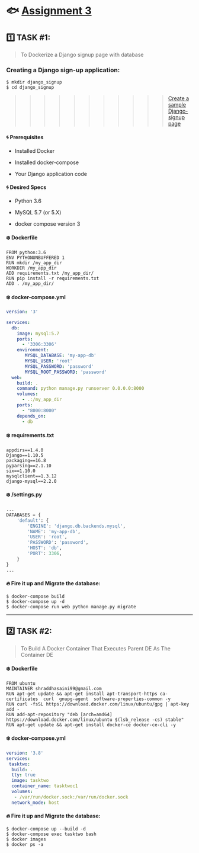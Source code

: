 # :fish: [Assignment 3](https://www.youtube.com/watch?v=HzGLd6q9AH0)

## :one: TASK #1:
> To Dockerize a Django signup page with database

### Creating a Django sign-up application:
```shell
$ mkdir django_signup
$ cd django_signup

```
>>>>>>>>>>>[Create a sample Django-signup page](https://github.com/Shraddhasaini/Django_Adhoc)

#### :cyclone: Prerequisites
* Installed Docker

* Installed docker-compose

* Your Django application code

#### :cyclone: Desired Specs
* Python 3.6

* MySQL 5.7 (or 5.X)

* docker compose version 3

#### :snowflake: Dockerfile
```text
FROM python:3.6
ENV PYTHONUNBUFFERED 1
RUN mkdir /my_app_dir
WORKDIR /my_app_dir
ADD requirements.txt /my_app_dir/
RUN pip install -r requirements.txt
ADD . /my_app_dir/
```
#### :snowflake: docker-compose.yml
```yaml
version: '3'

services:
  db:
    image: mysql:5.7
    ports:
      - '3306:3306'
    environment:
       MYSQL_DATABASE: 'my-app-db'
       MYSQL_USER: 'root'
       MYSQL_PASSWORD: 'password'
       MYSQL_ROOT_PASSWORD: 'password'
  web:
    build: .
    command: python manage.py runserver 0.0.0.0:8000
    volumes:
      - .:/my_app_dir
    ports:
      - "8000:8000"
    depends_on:
      - db
```

#### :snowflake: requirements.txt
```
appdirs==1.4.0
Django==1.10.5
packaging==16.8
pyparsing==2.1.10
six==1.10.0
mysqlclient==1.3.12
django-mysql==2.2.0
```
#### :snowflake: /settings.py
```python
...
DATABASES = {
    'default': {
        'ENGINE': 'django.db.backends.mysql',
        'NAME': 'my-app-db',
        'USER': 'root',
        'PASSWORD': 'password',
        'HOST': 'db',
        'PORT': 3306,
    }
}
...
```
#### :fire: Fire it up and Migrate the database:
```shell
$ docker-compose build
$ docker-compose up -d
$ docker-compose run web python manage.py migrate
```
----------------------
## :two: TASK #2: 
>To Build A Docker Container That Executes Parent DE As The Container DE

#### :snowflake: Dockerfile
```text
FROM ubuntu
MAINTAINER shraddhasaini99@gmail.com
RUN apt-get update && apt-get install apt-transport-https ca-certificates  curl  gnupg-agent  software-properties-common -y
RUN curl -fsSL https://download.docker.com/linux/ubuntu/gpg | apt-key add -
RUN add-apt-repository "deb [arch=amd64] https://download.docker.com/linux/ubuntu $(lsb_release -cs) stable"
RUN apt-get update && apt-get install docker-ce docker-ce-cli -y
```

#### :snowflake: docker-compose.yml
```yaml
version: '3.8'
services:
 tasktwo:
  build: .
  tty: true
  image: tasktwo
  container_name: tasktwoc1
  volumes:
   - /var/run/docker.sock:/var/run/docker.sock
  network_mode: host
```
#### :fire: Fire it up and Migrate the database:
```shell
$ docker-compose up --build -d
$ docker-compose exec tasktwo bash
$ docker images
$ docker ps -a
```
